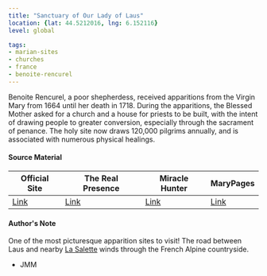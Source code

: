 ```yaml
---
title: "Sanctuary of Our Lady of Laus"
location: {lat: 44.5212016, lng: 6.152116}
level: global

tags:
- marian-sites
- churches
- france
- benoite-rencurel
---
```


Benoite Rencurel, a poor shepherdess, received apparitions from the Virgin Mary from 1664 until her death in 1718.  During the apparitions, the Blessed Mother asked for a church and a house for priests to be built, with the intent of drawing people to greater conversion, especially through the sacrament of penance.  The holy site now draws 120,000 pilgrims annually, and is associated with numerous physical healings.

#### Source Material

| Official Site | The Real Presence | Miracle Hunter | MaryPages |
| --- | --- | --- | --- |
| [Link](https://www.sanctuaire-notredamedulaus.com/) | [Link](http://www.therealpresence.org/eucharst/misc/BVM/69_LAUS_140x96.pdf) | [Link](https://www.miraclehunter.com/marian_apparitions/approved_apparitions/laus/index.html) | [Link](https://www.marypages.com/laus-(france)-en.html) |

#### Author's Note

One of the most picturesque apparition sites to visit!  The road between Laus and nearby [La Salette](/places/fr-sanctuary-of-our-lady-of-la-salette) winds through the French Alpine countryside.

- JMM
